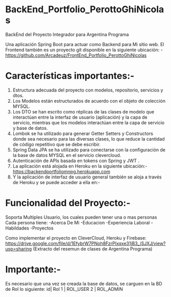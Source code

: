 # BackEnd_Portfolio_PerottoGhiNicolas
BackEnd del Proyecto Integrador para Argentina Programa

Una aplicación Spring Boot para actuar como Backend para Mi sitio web. El Frontend también es un proyecto git disponible en la siguiente ubicación: -
https://github.com/Arcadeuz/FrontEnd_Portfolio_PerottoGhiNicolas

# Características importantes:-

1. Estructura adecuada del proyecto con modelos, repositorio, servicios y dtos.
2. Los Modelos están estructurados de acuerdo con el objeto de colección MYSQL.
3. Los DTO se han escrito como réplicas de las clases de modelo que interactúan entre la interfaz de usuario (aplicación) y la capa de servicio, mientras que los modelos interactúan entre la capa de servicio y base de datos.
4. Lombok se ha utilizado para generar Getter Setters y Constructors donde sea necesario para las diversas clases, lo que reduce la cantidad de código repetitivo que se debe escribir.
5.  Spring Data JPA se ha utilizado para conectarse con la configuración de la base de datos MYSQL en el servicio clevercloud.
6.  Autenticación de APIs basada en tokens con Spring y JWT .
7. La aplicación está alojada en Heroku en la siguiente ubicación:-
https://backendportfoliomnpg.herokuapp.com
10. Y la aplicación de interfaz de usuario general también se aloja a través de Heroku y se puede acceder a ella en:-

# Funcionalidad del Proyecto:-
Soporta Multiples Usuario, los cuales pueden tener una o mas personas
Cada persona tiene:
-Acerca De Mi
-Educacion
-Experiencia Laboral
-Habildades
-Proyectos


Como implementar el proyecto en CleverCloud, Heroku y Firebase:
https://drive.google.com/file/d/1EfybrW7PNoh8FzrPlxqxe31jB3_jSJXJ/view?usp=sharing
(Extracto del resemun de clases de Argentina Programa)


# Importante:-

Es necesario que una vez se creada la base de datos, se carguen en la BD de Rol lo siguiente:
id| Rol
1 | ROL_USER
2 | ROL_ADMIN
